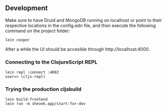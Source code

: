 ## Development

Make sure to have Druid and MongoDB running on localhost or point to their respective locations in the config.edn file, and then execute the following command on the project folder:

```
lein cooper
```

After a while the UI should be accesible through http://localhost:4000.

### Connecting to the ClojureScript REPL

```
lein repl :connect :4002
user=> (cljs-repl)
```

### Trying the production cljsbuild

```
lein build-frontend
lein run -m shevek.app/start-for-dev
```
